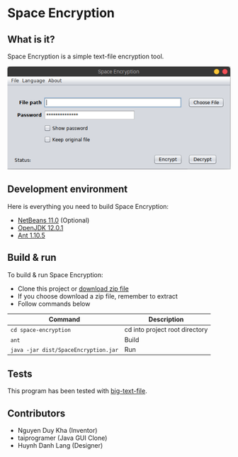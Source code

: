 # Space Encryption
## What is it?
Space Encryption is a simple text-file encryption tool.

![Space Encryption Image](docs/images/space-encryption-app.png)

## Development environment
Here is everything you need to build Space Encryption:
- [NetBeans 11.0](https://netbeans.apache.org/download/nb110/nb110.html) (Optional)
- [OpenJDK 12.0.1](https://jdk.java.net/12/)
- [Ant 1.10.5](https://ant.apache.org/)

## Build & run
To build & run Space Encryption:
- Clone this project or [download zip file](https://github.com/taiprogramer/space-encryption/archive/master.zip)
- If you choose download a zip file, remember to extract
- Follow commands below

|Command|Description|
|---|---|
|`cd space-encryption`|cd into project root directory|
|`ant`|Build|
|`java -jar dist/SpaceEncryption.jar`|Run|

## Tests
This program has been tested with [big-text-file](https://norvig.com/big.txt).

## Contributors
- Nguyen Duy Kha (Inventor)
- taiprogramer (Java GUI Clone)
- Huynh Danh Lang (Designer)

